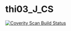# thi03_J_CS
<a href="https://scan.coverity.com/projects/wendyzhang1121-thi03_j_cs">
  <img alt="Coverity Scan Build Status"
       src="https://scan.coverity.com/projects/9569/badge.svg"/>
</a>
